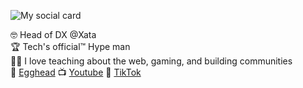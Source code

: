 ![My social card](https://res.cloudinary.com/testing-hooks-upload/image/upload/v1594327700/socials_banner.png)

🤓 Head of DX @Xata
<br />
🏆 Tech's official™️ Hype man
<br />
👷‍♂️  I love teaching about the web, gaming, and building communities
<br />
🥚 [Egghead](https://egghead.io/instructors/domitrius-clark)
📺 [Youtube](https://youtube.com/@domitriusclark)
🎵 [TikTok](https://tiktok.com/@domitriusclark_)
<br />



